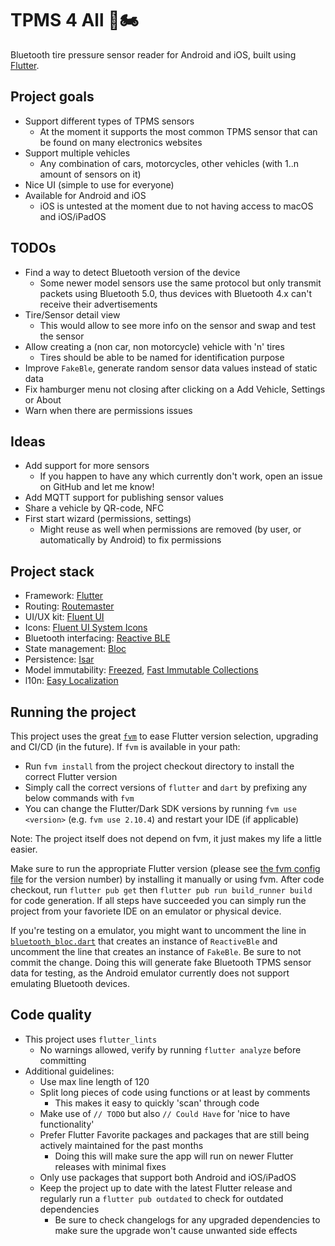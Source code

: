# TPMS 4 All 🚗🏍️

Bluetooth tire pressure sensor reader for Android and iOS, built using [Flutter](https://flutter.dev/).

## Project goals

- Support different types of TPMS sensors
  - At the moment it supports the most common TPMS sensor that can be found on many electronics websites
- Support multiple vehicles
  - Any combination of cars, motorcycles, other vehicles (with 1..n amount of sensors on it)
- Nice UI (simple to use for everyone)
- Available for Android and iOS
  - iOS is untested at the moment due to not having access to macOS and iOS/iPadOS

## TODOs

- Find a way to detect Bluetooth version of the device
  - Some newer model sensors use the same protocol but only transmit packets using Bluetooth 5.0, thus devices with Bluetooth 4.x can't receive their advertisements
- Tire/Sensor detail view
  - This would allow to see more info on the sensor and swap and test the sensor
- Allow creating a (non car, non motorcycle) vehicle with 'n' tires
  - Tires should be able to be named for identification purpose
- Improve `FakeBle`, generate random sensor data values instead of static data
- Fix hamburger menu not closing after clicking on a Add Vehicle, Settings or About
- Warn when there are permissions issues

## Ideas

- Add support for more sensors
  - If you happen to have any which currently don't work, open an issue on GitHub and let me know!
- Add MQTT support for publishing sensor values
- Share a vehicle by QR-code, NFC
- First start wizard (permissions, settings)
  - Might reuse as well when permissions are removed (by user, or automatically by Android) to fix permissions

## Project stack

- Framework: [Flutter](https://flutter.dev/)
- Routing: [Routemaster](https://pub.dev/packages/routemaster)
- UI/UX kit: [Fluent UI](https://pub.dev/packages/fluent_ui)
- Icons: [Fluent UI System Icons](https://pub.dev/packages/fluentui_system_icons)
- Bluetooth interfacing: [Reactive BLE](https://pub.dev/packages/flutter_reactive_ble)
- State management: [Bloc](https://pub.dev/packages/flutter_bloc)
- Persistence: [Isar](https://pub.dev/packages/isar)
- Model immutability: [Freezed](https://pub.dev/packages/freezed), [Fast Immutable Collections](https://pub.dev/packages/fast_immutable_collections)
- l10n: [Easy Localization](https://pub.dev/packages/easy_localization)

## Running the project

This project uses the great [`fvm`](https://fvm.app/) to ease Flutter version selection, upgrading and CI/CD (in the future). If `fvm` is available in your path:

- Run `fvm install` from the project checkout directory to install the correct Flutter version
- Simply call the correct versions of `flutter` and `dart` by prefixing any below commands with `fvm`
- You can change the Flutter/Dark SDK versions by running `fvm use <version>` (e.g. `fvm use 2.10.4`) and restart your IDE (if applicable)

Note: The project itself does not depend on fvm, it just makes my life a little easier.

Make sure to run the appropriate Flutter version (please see [the fvm config file](.fvm/fvm_config.json) for the version number) by installing it manually or using fvm. After code checkout, run `flutter pub get` then `flutter pub run build_runner build` for code generation. If all steps have succeeded you can simply run the project from your favoriete IDE on an emulator or physical device.

If you're testing on a emulator, you might want to uncomment the line in [`bluetooth_bloc.dart`](lib/blocs/bluetooth/bluetooth_bloc.dart) that creates an instance of `ReactiveBle` and uncomment the line that creates an instance of `FakeBle`. Be sure to not commit the change. Doing this will generate fake Bluetooth TPMS sensor data for testing, as the Android emulator currently does not support emulating Bluetooth devices.

## Code quality

- This project uses `flutter_lints`
  - No warnings allowed, verify by running `flutter analyze` before committing
- Additional guidelines:
  - Use max line length of 120
  - Split long pieces of code using functions or at least by comments
    - This makes it easy to quickly 'scan' through code
  - Make use of `// TODO` but also `// Could Have` for 'nice to have functionality'
  - Prefer Flutter Favorite packages and packages that are still being actively maintained for the past months
    - Doing this will make sure the app will run on newer Flutter releases with minimal fixes
  - Only use packages that support both Android and iOS/iPadOS
  - Keep the project up to date with the latest Flutter release and regularly run a `flutter pub outdated` to check for outdated dependencies
    - Be sure to check changelogs for any upgraded dependencies to make sure the upgrade won't cause unwanted side effects